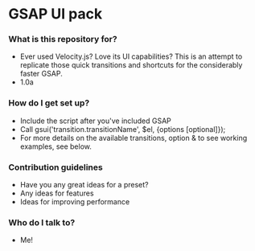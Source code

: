 # **GSAP UI pack** #

### What is this repository for? ###

* Ever used Velocity.js? Love its UI capabilities? This is an attempt to replicate those quick transitions and shortcuts for the considerably faster GSAP. 
* 1.0a

### How do I get set up? ###

* Include the script after you've included GSAP
* Call gsui('transition.transitionName', $el, {options [optional]});
* For more details on the available transitions, option & to see working examples, see below.

### Contribution guidelines ###

* Have you any great ideas for a preset? 
* Any ideas for features
* Ideas for improving performance

### Who do I talk to? ###

* Me!